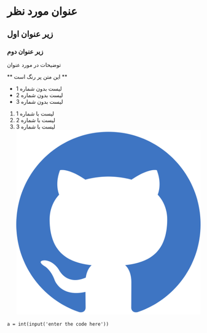 # عنوان مورد نظر

## زیر عنوان اول

### زیر عنوان دوم 

توضیحات در مورد عنوان

** این متن پر رنگ است ** 
- لیست بدون شماره 1
- لیست بدون شماره 2
- لیست بدون شماره 3
1. لیست با شماره 1
2. لیست با شماره 2
3. لیست با شماره 3
![توضیح در مورد عکس](github-color.svg)
``` 
a = int(input('enter the code here'))
```

